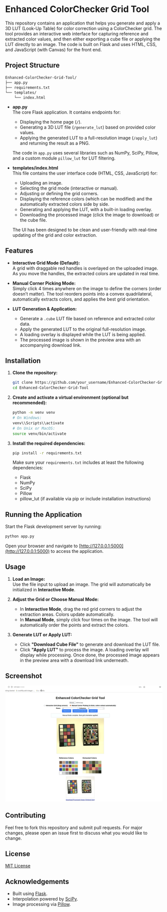 
# Enhanced ColorChecker Grid Tool

This repository contains an application that helps you generate and apply a 3D LUT (Look-Up Table) for color correction using a ColorChecker grid. The tool provides an interactive web interface for capturing reference and extracted color values, and then either exporting a cube file or applying the LUT directly to an image. The code is built on Flask and uses HTML, CSS, and JavaScript (with Canvas) for the front end.

## Project Structure

```
Enhanced-ColorChecker-Grid-Tool/
├── app.py
├── requirements.txt
└── templates/
    └── index.html
```

- **app.py**  
  The core Flask application. It contains endpoints for:
  - Displaying the home page (`/`).
  - Generating a 3D LUT file (`/generate_lut`) based on provided color values.
  - Applying the generated LUT to a full-resolution image (`/apply_lut`) and returning the result as a PNG.
  
  The code in `app.py` uses several libraries such as NumPy, SciPy, Pillow, and a custom module `pillow_lut` for LUT filtering.

- **templates/index.html**  
  This file contains the user interface code (HTML, CSS, JavaScript) for:
  - Uploading an image.
  - Selecting the grid mode (interactive or manual).
  - Adjusting or defining the grid corners.
  - Displaying the reference colors (which can be modified) and the automatically extracted colors side by side.
  - Generating and applying the LUT, with a built-in loading overlay.
  - Downloading the processed image (click the image to download) or the cube file.
  
  The UI has been designed to be clean and user-friendly with real-time updating of the grid and color extraction.

## Features

- **Interactive Grid Mode (Default):**  
  A grid with draggable red handles is overlayed on the uploaded image. As you move the handles, the extracted colors are updated in real time.

- **Manual Corner Picking Mode:**  
  Simply click 4 times anywhere on the image to define the corners (order doesn’t matter). The tool reorders points into a convex quadrilateral, automatically extracts colors, and applies the best grid orientation.

- **LUT Generation & Application:**  
  - Generate a `.cube` LUT file based on reference and extracted color data.
  - Apply the generated LUT to the original full-resolution image.
  - A loading overlay is displayed while the LUT is being applied.
  - The processed image is shown in the preview area with an accompanying download link.

## Installation

1. **Clone the repository:**

   ```bash
   git clone https://github.com/your_username/Enhanced-ColorChecker-Grid-Tool.git
   cd Enhanced-ColorChecker-Grid-Tool
   ```

2. **Create and activate a virtual environment (optional but recommended):**

   ```bash
   python -m venv venv
   # On Windows:
   venv\\Scripts\\activate
   # On Unix or MacOS:
   source venv/bin/activate
   ```

3. **Install the required dependencies:**

   ```bash
   pip install -r requirements.txt
   ```

   Make sure your `requirements.txt` includes at least the following dependencies:
   - Flask
   - NumPy
   - SciPy
   - Pillow
   - pillow_lut (if available via pip or include installation instructions)

## Running the Application

Start the Flask development server by running:

```bash
python app.py
```

Open your browser and navigate to [http://127.0.0.1:5000](http://127.0.0.1:5000) to access the application.

## Usage

1. **Load an Image:**  
   Use the file input to upload an image. The grid will automatically be initialized in **Interactive Mode**.

2. **Adjust the Grid or Choose Manual Mode:**  
   - In **Interactive Mode**, drag the red grid corners to adjust the extraction areas. Colors update automatically.
   - In **Manual Mode**, simply click four times on the image. The tool will automatically order the points and extract the colors.

3. **Generate LUT or Apply LUT:**  
   - Click **"Download Cube File"** to generate and download the LUT file.
   - Click **"Apply LUT"** to process the image. A loading overlay will display while processing. Once done, the processed image appears in the preview area with a download link underneath.

## Screenshot

![Screenshot](images/capture.png)


## Contributing

Feel free to fork this repository and submit pull requests. For major changes, please open an issue first to discuss what you would like to change.

## License

[MIT License](LICENSE)

## Acknowledgements

- Built using [Flask](https://flask.palletsprojects.com/).
- Interpolation powered by [SciPy](https://www.scipy.org/).
- Image processing via [Pillow](https://python-pillow.org/).
```

